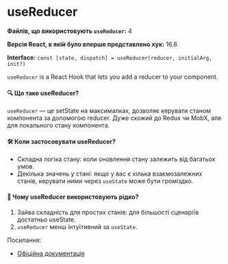 # useReducer

**Файлів, що використовують `useReducer`:** 4 

**Версія React, в якій було вперше представлено хук:** 16.8

**Interface:** `const [state, dispatch] = useReducer(reducer, initialArg, init?)`

`useReducer` is a React Hook that lets you add a reducer to your component.

#### 🔍 Що таке useReducer?
`useReducer` — це setState на максималках, дозволяє керувати станом компонента за допомогою reducer. Дуже схожий до Redux чи MobX, але для локального стану компонента.

#### 🛠 Коли застосовувати useReducer?
- Складна логіка стану: коли оновлення стану залежить від багатьох умов.
- Декілька значень у стані: якщо у вас є кілька взаємозалежних станів, керувати ними через `useState` може бути громіздко.

#### 🤔 Чому useReducer використовують рідко?
1. Зайва складність для простих станів: для більшості сценаріїв достатньо useState.
2. `useReducer` менш інтуїтивний за `useState`.

Посилання:
- [Офіційна документація](https://react.dev/reference/react/useReducer)
